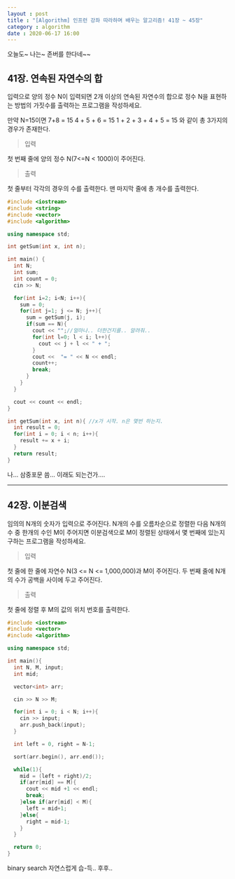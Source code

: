 ```yaml
---
layout : post
title : "[Algorithm] 인프런 강좌 따라하며 배우는 알고리즘! 41장 ~ 45장"
category : algorithm
date : 2020-06-17 16:00
---
```


오늘도~ 나는~ 존버를 한다네~~

## 41장. 연속된 자연수의 합

입력으로 양의 정수 N이 입력되면 2개 이상의 연속된 자연수의 합으로 정수 N을 표현하는 방법의 가짓수를 출력하는 프로그램을 작성하세요.

만약 N=15이면
7+8 = 15
4 + 5 + 6 = 15
1 + 2 + 3 + 4 + 5 = 15
와 같이 총 3가지의 경우가 존재한다.

> 입력

첫 번째 줄에 양의 정수 N(7<=N < 1000)이 주어진다.

> 출력

첫 줄부터 각각의 경우의 수를 출력한다.
맨 마지막 줄에 총 개수를 출력한다.

```c++
#include <iostream>
#include <string>
#include <vector>
#include <algorithm>

using namespace std;

int getSum(int x, int n);

int main() {
  int N;
  int sum;
  int count = 0;
  cin >> N;

  for(int i=2; i<N; i++){
    sum = 0;
    for(int j=1; j <= N; j++){
      sum = getSum(j, i);
      if(sum == N){
        cout << "";//얼마나.. 더한건지를.. 알려줘..
        for(int l=0; l < i; l++){
          cout << j + l << " + ";
        }
        cout <<  "= " << N << endl;
        count++;
        break;
      }
    }
  }

  cout << count << endl;
}

int getSum(int x, int n){ //x가 시작. n은 몇번 하는지.
  int result = 0;
  for(int i = 0; i < n; i++){
    result += x + i;
  }
  return result;
}
```

나... 삼중포문 씀...
이래도 되는건가....



---

## 42장. 이분검색

임의의 N개의 숫자가 입력으로 주어진다. N개의 수를 오름차순으로 정렬한 다음 N개의 수 중 한개의 수인 M이 주어지면 이분검색으로 M이 정렬된 상태에서 몇 번째에 있는지 구하는 프로그램을 작성하세요.

> 입력

첫 줄에 한 줄에 자연수 N(3 <= N <= 1,000,000)과 M이 주어진다.
두 번째 줄에 N개의 수가 공백을 사이에 두고 주어진다.

> 출력

첫 줄에 정렬 후 M의 값의 위치 번호를 출력한다.

```c++
#include <iostream>
#include <vector>
#include <algorithm>

using namespace std;

int main(){
  int N, M, input;
  int mid;

  vector<int> arr;

  cin >> N >> M;

  for(int i = 0; i < N; i++){
    cin >> input;
    arr.push_back(input);
  }

  int left = 0, right = N-1;

  sort(arr.begin(), arr.end());

  while(1){
    mid = (left + right)/2;
    if(arr[mid] == M){
      cout << mid +1 << endl;
      break;
    }else if(arr[mid] < M){
      left = mid+1;
    }else{
      right = mid-1;
    }
  }

  return 0;
}
```

binary search 자연스럽게 습-득..
후후..

